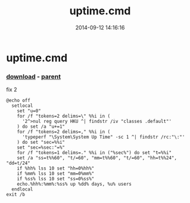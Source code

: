 ﻿---
pid:            5421
poster:         greg zakharov
title:          uptime.cmd
date:           2014-09-12 14:16:16
format:         text
parent:         5420
parent:         5420

---

# uptime.cmd

### [download](5421.txt) - [parent](5420.md)

fix 2

```text
@echo off
  setlocal
    set "u=0"
    for /f "tokens=2 delims=\" %%i in (
      '2^>nul reg query HKU ^| findstr /iv "classes .default"'
    ) do set /a "u+=1"
    for /f "tokens=2 delims=," %%i in (
      'typeperf "\System\System Up Time" -sc 1 ^| findstr /rc:"\:"'
    ) do set "sec=%%i"
    set "sec=%sec:"=%"
    for /f "tokens=1 delims=." %%i in ("%sec%") do set "t=%%i"
    set /a "ss=t%%60", "t/=60", "mm=t%%60", "t/=60", "hh=t%%24", "dd=t/24"
    if %hh% lss 10 set "hh=0%hh%"
    if %mm% lss 10 set "mm=0%mm%"
    if %ss% lss 10 set "ss=0%ss%"
    echo.%hh%:%mm%:%ss% up %dd% days, %u% users
  endlocal
exit /b

```
